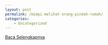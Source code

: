 ```yaml
---
layout: post
permalink: /mimpi-melihat-orang-pindah-rumah/
categories:
    - Uncategorized
---
```


[Baca Selengkapnya](/08)